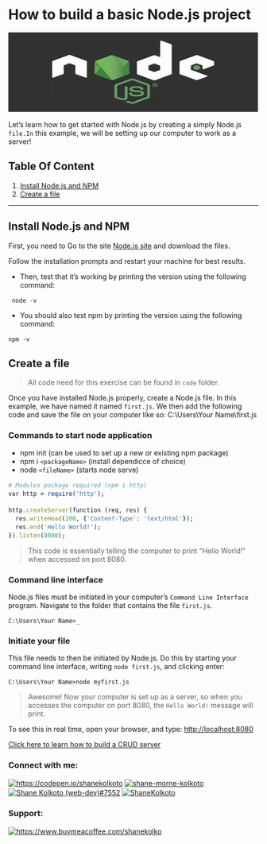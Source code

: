# How to build a basic Node.js project
<a href="https://nodejs.org/en/"><img src="./imgs/nodejs.jpg" style="width: 100%; height: 160px"></img></a>

Let’s learn how to get started with Node.js by creating a simply Node.js ```file.In``` this example, we will be setting up our computer to work as a server!

## Table Of Content
1. [Install Node.js and NPM](#install)
2. [Create a file](#create)

<hr>
<!-- Install section -->
<section id='install'>

## Install Node.js and NPM

First, you need to Go to the site <a href="https://nodejs.org/en/">Node.js site</a> and download the files.

Follow the installation prompts and restart your machine for best results.

- Then, test that it’s working by printing the version using the following command:
```console
 node -v
```
- You should also test npm by printing the version using the following command:
```console
npm -v
```
</section>
<!-- Install section ends -->

<!-- Create section  -->
<section id='create'>

## Create a file

> All code need for this exercise can be found in ```code``` folder.

Once you have installed Node.js properly, create a Node.js file. In this example, we have named it named ```first.js```. We then add the following code and save the file on your computer like so: C:\Users\Your Name\first.js

### Commands to start node application
- npm init (can be used to set up a new or existing npm package)
- npm i ```<packageName>``` (install dependicce of choice)
- node ```<fileName>``` (starts node serve)

```ruby
# Modules package required (npm i http)
var http = require('http');

http.createServer(function (req, res) {
  res.writeHead(200, {'Content-Type': 'text/html'});
  res.end('Hello World!');
}).listen(8080);

```

> This code is essentially telling the computer to print “Hello World!” when accessed on port 8080.


### Command line interface

Node.js files must be initiated in your computer’s ```Command Line Interface``` program. Navigate to the folder that contains the file ```first.js```.
```
C:\Users\Your Name>_
```

### Initiate your file

This file needs to then be initiated by Node.js. Do this by starting your command line interface, writing ```node first.js```, and clicking enter:
```
C:\Users\Your Name>node myfirst.js
```

> Awesome! Now your computer is set up as a server, so when you accesses the computer on port 8080, the ```Hello World!``` message will print.

To see this in real time, open your browser, and type: [http://localhost:8080](http://localhost:8080)

</section>
<!-- Create section ends -->

<a href="https://github.com/ShaneKolkoto/NodeJs/tree/crud_example">Click here to learn how to build a CRUD server </a>

<h3 align="left">Connect with me:</h3>
<a href="https://codesandbox.com/https://codepen.io/shanekolkoto" target="blank"><img align="center" src="https://raw.githubusercontent.com/rahuldkjain/github-profile-readme-generator/master/src/images/icons/Social/codesandbox.svg" alt="https://codepen.io/shanekolkoto" height="30" width="40" /></a>
<a href="https://linkedin.com/in/shane-morne-kolkoto" target="blank"><img align="center" src="https://raw.githubusercontent.com/rahuldkjain/github-profile-readme-generator/master/src/images/icons/Social/linked-in-alt.svg" alt="shane-morne-kolkoto" height="30" width="40" /></a>
<a href="https://discord.gg/Shane Kolkoto (web-dev)#7552" target="blank"><img align="center" src="https://raw.githubusercontent.com/rahuldkjain/github-profile-readme-generator/master/src/images/icons/Social/discord.svg" alt="Shane Kolkoto (web-dev)#7552" height="30" width="40" /></a>
<a href="https://github.com/ShaneKolkoto" target="blank"><img align="center" src="https://raw.githubusercontent.com/rahuldkjain/github-profile-readme-generator/master/src/images/icons/Social/github.svg" alt="ShaneKolkoto" height="30" width="40" /></a>
</p>

<h3 align="left">Support:</h3>
<a href="https://www.buymeacoffee.com/shanekolko" target="blank"><img align="center" src="https://cdn.buymeacoffee.com/buttons/v2/default-yellow.png" alt="https://www.buymeacoffee.com/shanekolko" height="30" /></a>
